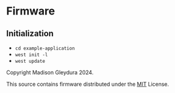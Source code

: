 # Firmware

## Initialization

- ```cd example-application```
- ```west init -l```
- ```west update```



Copyright Madison Gleydura 2024.

This source contains firmware distributed under the [MIT](LICENSE) License.